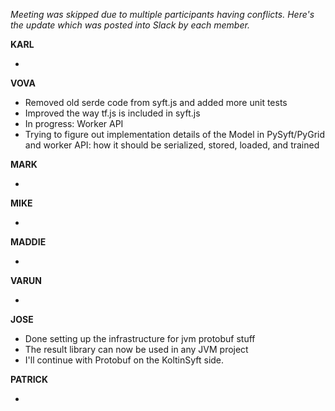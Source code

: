 _Meeting was skipped due to multiple participants having conflicts. Here's the update which was posted into Slack by each member._

**KARL**

-

**VOVA**

- Removed old serde code from syft.js and added more unit tests
- Improved the way tf.js is included in syft.js
- In progress: Worker API
- Trying to figure out implementation details of the Model in PySyft/PyGrid and worker API: how it should be serialized, stored, loaded, and trained

**MARK**

-

**MIKE**

-

**MADDIE**

-

**VARUN**

-

**JOSE**

- Done setting up the infrastructure for jvm protobuf stuff
- The result library can now be used in any JVM project
- I'll continue with Protobuf on the KoltinSyft side.

**PATRICK**

-
